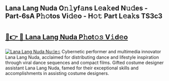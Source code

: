 ## Lana Lang Nuda O𝚗𝚕yf𝚊ns L𝚎a𝚔ed N𝚞𝚍es - Part-6sA P𝚑𝚘tos Vi𝚍𝚎o - H𝚘𝚝 Part L𝚎a𝚔s TS3c3

# <h2><a href="http://kff5rld.oniu.top/?m=Lana+Lang+Nuda">🔗👉 🔴 Lana Lang Nuda P𝚑ot𝚘𝚜 V𝚒d𝚎o</a></h2>

[![Lana Lang Nuda Nu𝚍e𝚜](https://i.imgur.com/0qMVB7G.gif)](http://kff5rld.oniu.top/?m=Lana+Lang+Nuda)
Cybernetic performer and multimedia innovator Lana Lang Nuda, acclaimed for distributing dance and lifestyle inspiration through viral dance sequences and compact films. Gifted costume designer assistant Lana Lang Nuda, famed for their exceptional skills and accomplishments in assisting costume designers.  
